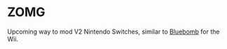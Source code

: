 # ZOMG
Upcoming way to mod V2 Nintendo Switches, similar to [Bluebomb](https://github.com/Fullmetal5/bluebomb) for the Wii.
